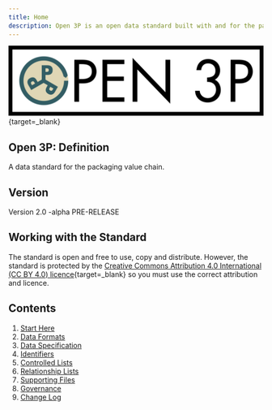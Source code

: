 ```yaml
---
title: Home
description: Open 3P is an open data standard built with and for the packaging supply chain.
---
```


[![Open Data Manchester](img/Open3PFullColour.jpg)](https://www.opendatamanchester.org.uk/plastics-packaging-portal/){target=_blank}

## Open 3P: Definition

A data standard for the packaging value chain.

## Version

Version 2.0 -alpha PRE-RELEASE

## Working with the Standard

The standard is open and free to use, copy and distribute. However, the standard is protected by the [Creative Commons Attribution 4.0 International (CC BY 4.0) licence](https://creativecommons.org/licenses/by/4.0/legalcode){target=_blank} so you must use the correct attribution and licence.

## Contents

1. [Start Here](1_Start_Here/1_1_Introduction.md)
2. [Data Formats](2_Data_Formats/2_1_Data_Formats.md)
3. [Data Specification](3_Data_Specification/3_1_Base_Materials.md)
4. [Identifiers](4_Identifiers/4_1_Identifiers.md)
5. [Controlled Lists](5_Controlled_Lists/5_000_Controlled_Lists.md)
6. [Relationship Lists](./6_Relationship_Lists/6_000_Relationship_Lists.md)
7. [Supporting Files](7_Supporting_Files/7_2_Example_Files.md)
8. [Governance](./8_Governance/8_1_Governance.md)
9. [Change Log](./9_Change_Log/8_1_Change_Log.md)
